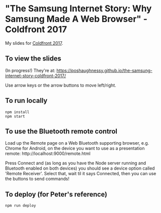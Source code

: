 # "The Samsung Internet Story: Why Samsung Made A Web Browser" - Coldfront 2017

My slides for [Coldfront 2017](https://2017.coldfront.co/). 

## To view the slides

(In progress!) They're at: https://poshaughnessy.github.io/the-samsung-internet-story-coldfront-2017/

Use arrow keys or the arrow buttons to move left/right.


## To run locally

```
npm install
npm start
```


## To use the Bluetooth remote control

Load up the Remote page on a Web Bluetooth supporting browser, e.g. Chrome for Android, on the device you want to use 
as a presentation remote: http://localhost:9000/remote.html

Press Connect and (as long as you have the Node server running and Bluetooth enabled on both devices) you should see
a device option called 'Remote Receiver'. Select that, wait til it says Connected, then you can use the buttons to send 
commands!


## To deploy (for Peter's reference)

```
npm run deploy
```
